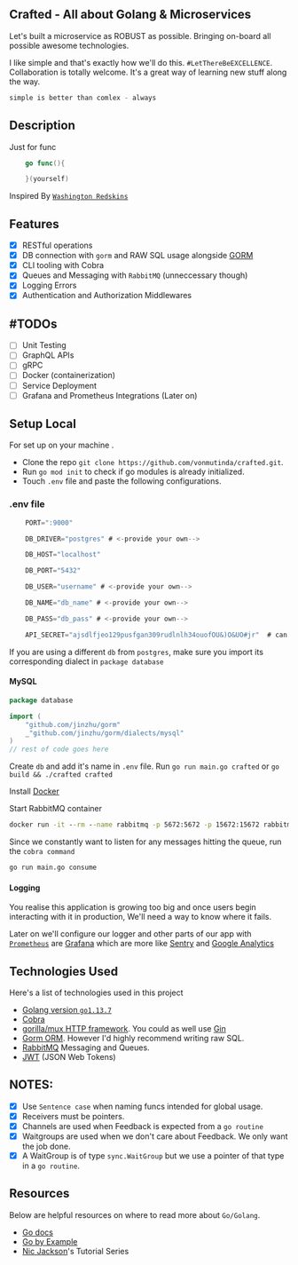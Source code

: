 ## Crafted - All about Golang & Microservices
Let's built a microservice as ROBUST as possible. Bringing on-board all
possible awesome technologies.

I like simple and that's exactly how we'll do this. ```#LetThereBeEXCELLENCE```. 
Collaboration is totally welcome. It's a great way of learning new stuff along the way.
```go
simple is better than comlex - always
```

## Description
Just for func

```go
    go func(){

    }(yourself)
```

Inspired By [`Washington Redskins`](https://en.wikipedia.org/wiki/Go_Fund_Yourself)

## Features
- [x] RESTful operations
- [x] DB connection with ```gorm``` and RAW SQL usage alongside [GORM](https://gorm.io)
- [x] CLI tooling with Cobra 
- [x] Queues and Messaging with `RabbitMQ` (unneccessary though)
- [x] Logging Errors
- [x] Authentication and Authorization Middlewares

## #TODOs
- [ ] Unit Testing
- [ ] GraphQL APIs 
- [ ] gRPC  
- [ ] Docker (containerization) 
- [ ] Service Deployment
- [ ] Grafana and Prometheus Integrations (Later on)

## Setup Local
For set up on your machine .
- Clone the repo `git clone https://github.com/vonmutinda/crafted.git`.
- Run `go mod init` to check if go modules is already initialized.
- Touch  `.env` file and paste the following configurations.
  
### .env file

```go
    PORT=":9000"

    DB_DRIVER="postgres" # <-provide your own-->

    DB_HOST="localhost"

    DB_PORT="5432"

    DB_USER="username" # <-provide your own-->

    DB_NAME="db_name" # <-provide your own-->

    DB_PASS="db_pass" # <-provide your own-->

    API_SECRET="ajsdlfjeo129pusfgan309rudlnlh34ouofOU&)O&UO#jr"  # can you keep a secret?
```

If you are using a different `db` from `postgres`, make sure you import its corresponding dialect in `package database`

#### MySQL
```go
package database

import ( 
	"github.com/jinzhu/gorm" 
	_"github.com/jinzhu/gorm/dialects/mysql"
)
// rest of code goes here
```

Create `db` and add it's name in ```.env``` file.
Run `go run main.go crafted` or `go build && ./crafted crafted`

Install [Docker](https://www.digitalocean.com/community/tutorials/how-to-install-and-use-docker-on-ubuntu-18-04)

Start RabbitMQ container 
```cmd 
docker run -it --rm --name rabbitmq -p 5672:5672 -p 15672:15672 rabbitmq:3-management
```

Since we constantly want to listen for any messages hitting the queue, run the `cobra command`
```cmd 
go run main.go consume
```

#### Logging
You realise this application is growing too big and once users begin interacting with it in production,
We'll need a way to know where it fails. 

Later on we'll configure our logger and other parts of our app with [`Prometheus`](https://prometheus.io/) are [Grafana](https://grafana.com/) which are more like [Sentry](https://sentry.io/welcome/) and [Google Analytics](https://analytics.google.com/analytics/web/)


## Technologies Used 
Here's a list of technologies used in this project

- [Golang version `go1.13.7`](https://golang.org)
- [Cobra](https://github.com/spf13/cobra)
- [gorilla/mux HTTP framework](https://github.com/gorilla/mux). You could as well use [Gin](https://github.com/gin-gonic/gin)
- [Gorm ORM](https://gorm.io/). However I'd highly recommend writing raw SQL.
- [RabbitMQ](https://www.rabbitmq.com/tutorials/tutorial-one-go.html) Messaging and Queues. 
- [JWT](https://github.com/dgrijalva/jwt-go) (JSON Web Tokens)

## NOTES:
- [x] Use  `Sentence case` when naming funcs intended for global usage.
- [x] Receivers must be pointers.
- [x] Channels are used when Feedback is expected from a `go routine`
- [x] Waitgroups are used when we don't care about Feedback. We only want the job done. 
- [x] A WaitGroup is of type `sync.WaitGroup` but we use a pointer of that type in a `go routine`. 

## Resources 
Below are helpful resources on where to read more about `Go/Golang`.
- [Go docs](https://tour.golang.org/)
- [Go by Example](https://gobyexample.com/)
- [Nic Jackson](https://www.youtube.com/playlist?list=PLmD8u-IFdreyh6EUfevBcbiuCKzFk0EW_)'s Tutorial Series
